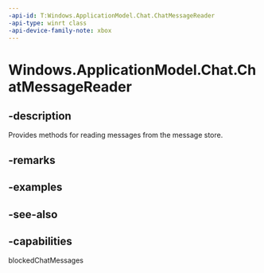 ```yaml
---
-api-id: T:Windows.ApplicationModel.Chat.ChatMessageReader
-api-type: winrt class
-api-device-family-note: xbox
---
```


<!-- Class syntax.
public class ChatMessageReader : Windows.ApplicationModel.Chat.IChatMessageReader, Windows.ApplicationModel.Chat.IChatMessageReader2
-->

# Windows.ApplicationModel.Chat.ChatMessageReader

## -description
Provides methods for reading messages from the message store.

## -remarks

## -examples

## -see-also


## -capabilities
blockedChatMessages
